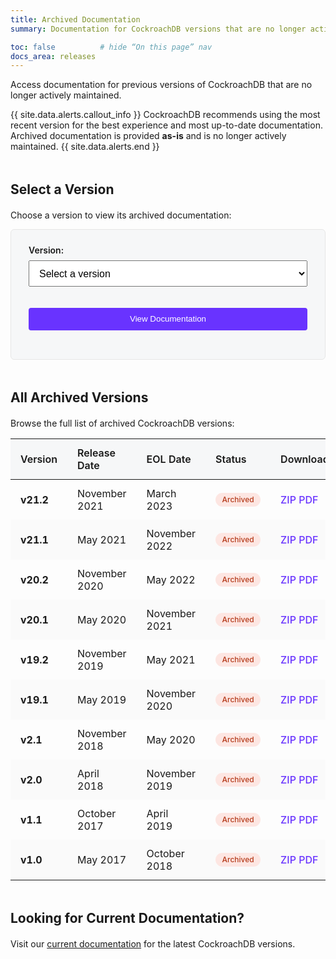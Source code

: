 ```yaml
---
title: Archived Documentation
summary: Documentation for CockroachDB versions that are no longer actively maintained

toc: false          # hide “On this page” nav
docs_area: releases
---
```


<!-- ✨ page-level style overrides -->
<style>
/* headline spacing */
h1 { margin-bottom: 1.75rem; }

/* section heading spacing */
h2 { margin-top: 3rem; margin-bottom: 1.25rem; }

/* selector card */
.archived-card {
  background: #f6f7f8;
  border: 1px solid #e6e6e6;
  border-radius: 6px;
  padding: 1.5rem 1.75rem 2rem;
}
/* spacing inside selector card */
.archived-card label   { display:block; font-weight:600; margin-bottom:.5rem; }
.archived-card select  { width:100%; font-size:1rem; padding:.65rem .75rem; }
.archived-card button  { width:100%; margin-top:1.25rem; }

/* primary button (CRDB purple) */
button.button-primary,
button.button-primary:visited {
  background:#6933ff;
  color:#fff;
  font-weight:500;
  border:0;
  border-radius:4px;
  padding:.65rem 1rem;
}
button.button-primary:hover { background:#5f30e2; }

/* table styling */
table { width:100%; border-collapse:collapse; margin-top:1rem; }
th, td { padding:.75rem 1rem; text-align:left; }
thead th { background:#f6f7f8; font-weight:600; }
tbody tr:nth-child(even) { background:#fafafa; }

/* status pill */
.version-pill { border-radius:12px; padding:.2rem .65rem; font-size:.75rem; font-weight:500; }
.version-archived { background:#fde6e2; color:#b53b1b; }

/* download links */
.download-link { color:#6933ff; font-weight:500; text-decoration:none; }
.download-link:hover { text-decoration:underline; }
</style>

Access documentation for previous versions of CockroachDB that are no longer actively maintained.

{{ site.data.alerts.callout_info }}
CockroachDB recommends using the most recent version for the best experience and most up-to-date documentation. Archived documentation is provided **as-is** and is no longer actively maintained.
{{ site.data.alerts.end }}

## Select a Version
Choose a version to view its archived documentation:

<div class="archived-card" markdown="1">
<label for="version-select">Version:</label>
<select id="version-select" class="filter-select">
  <option value="" disabled selected>Select a version</option>
  <optgroup label="Major Releases">
    <option value="v21.2">v21.2 (Archived)</option>
    <option value="v21.1">v21.1 (Archived)</option>
    <option value="v20.2">v20.2 (Archived)</option>
    <option value="v20.1">v20.1 (Archived)</option>
    <option value="v19.2">v19.2 (Archived)</option>
  </optgroup>
  <optgroup label="Legacy Releases">
    <option value="v19.1">v19.1 (Archived)</option>
    <option value="v2.1">v2.1 (Archived)</option>
    <option value="v2.0">v2.0 (Archived)</option>
    <option value="v1.1">v1.1 (Archived)</option>
    <option value="v1.0">v1.0 (Archived)</option>
  </optgroup>
</select>

<button type="button" class="button-primary">View Documentation</button>
</div>

## All Archived Versions
Browse the full list of archived CockroachDB versions:

<div class="wide-overflow" markdown="1">

<table>
  <thead>
    <tr><th>Version</th><th>Release Date</th><th>EOL Date</th><th>Status</th><th>Downloads</th></tr>
  </thead>
  <tbody>
    <tr><td><strong>v21.2</strong></td><td>November 2021</td><td>March 2023</td>
        <td><span class="version-pill version-archived">Archived</span></td>
        <td><a href="#" class="download-link">ZIP</a>&nbsp;<a href="#" class="download-link">PDF</a></td></tr>
    <tr><td><strong>v21.1</strong></td><td>May 2021</td><td>November 2022</td>
        <td><span class="version-pill version-archived">Archived</span></td>
        <td><a href="#" class="download-link">ZIP</a>&nbsp;<a href="#" class="download-link">PDF</a></td></tr>
    <tr><td><strong>v20.2</strong></td><td>November 2020</td><td>May 2022</td>
        <td><span class="version-pill version-archived">Archived</span></td>
        <td><a href="#" class="download-link">ZIP</a>&nbsp;<a href="#" class="download-link">PDF</a></td></tr>
    <tr><td><strong>v20.1</strong></td><td>May 2020</td><td>November 2021</td>
        <td><span class="version-pill version-archived">Archived</span></td>
        <td><a href="#" class="download-link">ZIP</a>&nbsp;<a href="#" class="download-link">PDF</a></td></tr>
    <tr><td><strong>v19.2</strong></td><td>November 2019</td><td>May 2021</td>
        <td><span class="version-pill version-archived">Archived</span></td>
        <td><a href="#" class="download-link">ZIP</a>&nbsp;<a href="#" class="download-link">PDF</a></td></tr>
    <tr><td><strong>v19.1</strong></td><td>May 2019</td><td>November 2020</td>
        <td><span class="version-pill version-archived">Archived</span></td>
        <td><a href="#" class="download-link">ZIP</a>&nbsp;<a href="#" class="download-link">PDF</a></td></tr>
    <tr><td><strong>v2.1</strong></td><td>November 2018</td><td>May 2020</td>
        <td><span class="version-pill version-archived">Archived</span></td>
        <td><a href="#" class="download-link">ZIP</a>&nbsp;<a href="#" class="download-link">PDF</a></td></tr>
    <tr><td><strong>v2.0</strong></td><td>April 2018</td><td>November 2019</td>
        <td><span class="version-pill version-archived">Archived</span></td>
        <td><a href="#" class="download-link">ZIP</a>&nbsp;<a href="#" class="download-link">PDF</a></td></tr>
    <tr><td><strong>v1.1</strong></td><td>October 2017</td><td>April 2019</td>
        <td><span class="version-pill version-archived">Archived</span></td>
        <td><a href="#" class="download-link">ZIP</a>&nbsp;<a href="#" class="download-link">PDF</a></td></tr>
    <tr><td><strong>v1.0</strong></td><td>May 2017</td><td>October 2018</td>
        <td><span class="version-pill version-archived">Archived</span></td>
        <td><a href="#" class="download-link">ZIP</a>&nbsp;<a href="#" class="download-link">PDF</a></td></tr>
  </tbody>
</table>

</div>

## Looking for Current Documentation?
Visit our [current documentation](/docs/stable/) for the latest CockroachDB versions.
